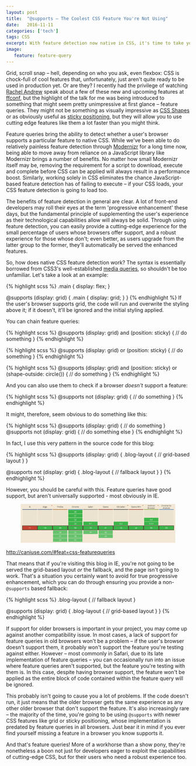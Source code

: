 ```yaml
---
layout: post
title:  "@supports – The Coolest CSS Feature You're Not Using"
date:   2016-11-11
categories: ['tech']
tags: CSS
excerpt: With feature detection now native in CSS, it's time to take your progressive enhancement to the next level.
image:
   feature: feature-query
---
```


Grid, scroll snap – hell, depending on who you ask, even flexbox: CSS is chock-full of cool features that, unfortunately, just aren't quite ready to be used in production yet. Or are they? I recently had the privilege of watching [Rachel Andrew](https://rachelandrew.co.uk/) speak about a few of these new and upcoming features at [ffconf](https://2016.ffconf.org/), but the highlight of the talk for me was being introduced to something that might seem pretty unimpressive at first glance – feature queries. They might not be something as visually impressive as [CSS Shapes](http://www.webdesignerdepot.com/2015/03/how-to-get-started-with-css-shapes/) or as obviously useful as [sticky positioning](https://developer.mozilla.org/en/docs/Web/CSS/position#Sticky_positioning), but they will allow you to use cutting edge features like them a lot faster than you might think.

Feature queries bring the ability to detect whether a user's browser supports a particular feature to native CSS. While we've been able to do relatively painless feature detection through [Modernizr](https://modernizr.com/) for a long time now, being able to move away from reliance on a JavaScript library like Modernizr brings a number of benefits. No matter how small Modernizr itself may be, removing the requirement for a script to download, execute and complete before CSS can be applied will always result in a performance boost. Similarly, working solely in CSS eliminates the chance JavaScript-based feature detection has of failing to execute – if your CSS loads, your CSS feature detection is going to load too.

The benefits of feature detection in general are clear. A lot of front-end developers may roll their eyes at the term 'progressive enhancement' these days, but the fundamental principle of supplementing the user's experience as their technological capabilities allow will always be solid. Through using feature detection, you can easily provide a cutting-edge experience for the small percentage of users whose browsers offer support, and a robust experience for those whose don't; even better, as users upgrade from the latter group to the former, they'll automatically be served the enhanced features.

So, how does native CSS feature detection work? The syntax is essentially borrowed from CSS3's well-established [media queries](https://developer.mozilla.org/en-US/docs/Web/CSS/Media_Queries/Using_media_queries), so shouldn't be too unfamiliar. Let's take a look at an example:

{% highlight scss %}
.main {
  display: flex;
}

@supports (display: grid) {
  .main {
    display: grid;
  }
}
{% endhighlight %}
If the user's browser supports grid, the code will run and overwrite the styling above it; if it doesn't, it'll be ignored and the initial styling applied.

You can chain feature queries:

{% highlight scss %}
@supports (display: grid) and (position: sticky) {
  // do something
}
{% endhighlight %}


{% highlight scss %}
@supports (display: grid) or (position: sticky) {
  // do something
}
{% endhighlight %}


{% highlight scss %}
@supports (display: grid) and (position: sticky) or (shape-outside: circle()) {
  // do something
}
{% endhighlight %}

And you can also use them to check if a browser _doesn't_ support a feature:

{% highlight scss %}
@supports not (display: grid) {
  // do something
}
{% endhighlight %}

It might, therefore, seem obvious to do something like this:

{% highlight scss %}
@supports (display: grid) {
  // do something
}
@supports not (display: grid) {
  // do something else
}
{% endhighlight %}

In fact, I use this very pattern in the source code for this blog:

{% highlight scss %}
@supports (display: grid) {
  .blog-layout {
    // grid-based layout
  }
}

@supports not (display: grid) {
  .blog-layout {
    // fallback layout
  }
}
{% endhighlight %}

However, you should be careful with this. Feature queries have good support, but aren't universally supported - most obviously in IE.

<figure>
  <img alt="Feature query compatibility table, showing a lack of support in Internet Explorer" src="/assets/images/feature-queries-compatibility.jpeg">
</figure>
<figcaption>
  <a href="http://caniuse.com/#feat=css-featurequeries">http://caniuse.com/#feat=css-featurequeries</a>
</figcaption>

That means that if you're visiting this blog in IE, you're not going to be served the grid-based layout _or_ the fallback, and the page isn't going to work. That's a situation you certainly want to avoid for true progressive enhancement, which you can do through ensuring you provide a non-`@supports` based fallback:

{% highlight scss %}
.blog-layout {
  // fallback layout
}

@supports (display: grid) {
  .blog-layout {
    // grid-based layout
  }
}
{% endhighlight %}

If support for older browsers is important in your project, you may come up against another compatibility issue. In most cases, a lack of support for feature queries in old browsers won't be a problem – if the user's browser doesn't support them, it probably won't support the feature you're testing against either. However – most commonly in Safari, due to its late implementation of feature queries – you can occasionally run into an issue where feature queries aren't supported, but the feature you're testing with them is. In this case, despite having browser support, the feature won't be applied as the entire block of code contained within the feature query will be ignored.

This probably isn't going to cause you a lot of problems. If the code doesn't run, it just means that the older browser gets the same experience as any other older browser that don't support the feature. It's also increasingly rare – the majority of the time, you're going to be using `@supports` with newer CSS features like grid or sticky positioning, whose implementation is predated by feature queries in all browsers. Just bear it in mind if you ever find yourself missing a feature in a browser you know supports it.

And that's feature queries! More of a workhorse than a show pony, they're nonetheless a boon not just for developers eager to exploit the capabilities of cutting-edge CSS, but for their users who need a robust experience too.
